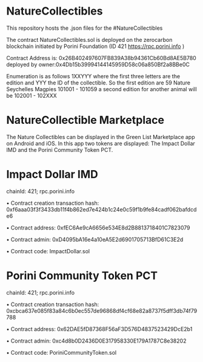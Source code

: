 # NatureCollectibles

This repository hosts the .json files for the #NatureCollectibles

The contract NatureCollectibles.sol is deployed on the zerocarbon blockchain initiated by Porini Foundation (ID 421 https://rpc.porini.info )

Contract Address is: 0x26B402497607FB839A38b94361Cb60Bd8AE5B780 deployed by owner:0x4Db15b39994144145959D58c06a850Bf2a8BBe0C

Enumeration is as follows 1XXYYY where the first three letters are the edition and YYY the ID of the collectible. So the first edition are 59 Nature Seychelles Magpies  101001 - 101059 a second edition for another animal will be 102001 - 102XXX

# NatureCollectible Marketplace
The Nature Collectibles can be displayed in the Green List Marketplace app on Android and iOS. In this app two tokens are displayed: The Impact Dollar IMD and the Porini Community Token PCT. 

# Impact Dollar IMD
chainId: 421; rpc.porini.info

•	Contract creation transaction hash: 0xf6aaa03f3f3433db11f4b862ed7e424b1c24e0c59f1b9fe84cadf062bafdcde6

•	Contract address: 0xfEC6Ae9cA6656e534E8d2B8813718401C7823079

•	Contract admin: 0xD4095bA16e4a10eA5E2d6901705713BfD61C3E2d

•	Contract code: ImpactDollar.sol


# Porini Community Token PCT
chainId: 421; rpc.porini.info

•	Contract creation transaction hash: 0xcbca637e085f83a84c6b0ec557de96868df4cf68e82a8737f5dff3db74f79788

•	Contract address: 0x62DAE5fD87368F56aF3D576D4837523429DcE2b1

•	Contract admin: 0xc4d8b0D2436D0E317958330E179A1787C8e38202

•	Contract code: PoriniCommunityToken.sol


